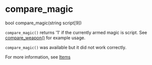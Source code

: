 # compare_magic

<Prototype>bool compare_magic(string script[9])</Prototype>

`compare_magic()` returns '1' if the currently armed magic is script. See [compare_weapon()](./compare-weapon.md) for example usage.

<VersionInfo dink="< 1.08">

`compare_magic()` was available but it did not work correctly.

</VersionInfo>

For more information, see [Items](../guide/items.md)
